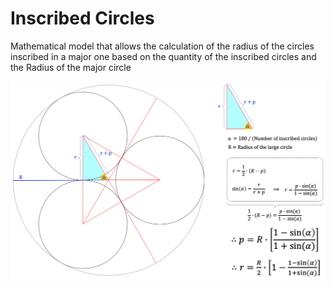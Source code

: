 # Inscribed Circles

Mathematical model that allows the calculation of the radius of the circles inscribed in a major one based on the quantity of the inscribed circles and the Radius of the major circle

![Fig1](https://raw.githubusercontent.com/aaguilerav/inscribed-circles/master/src/main/resources/model.png)
